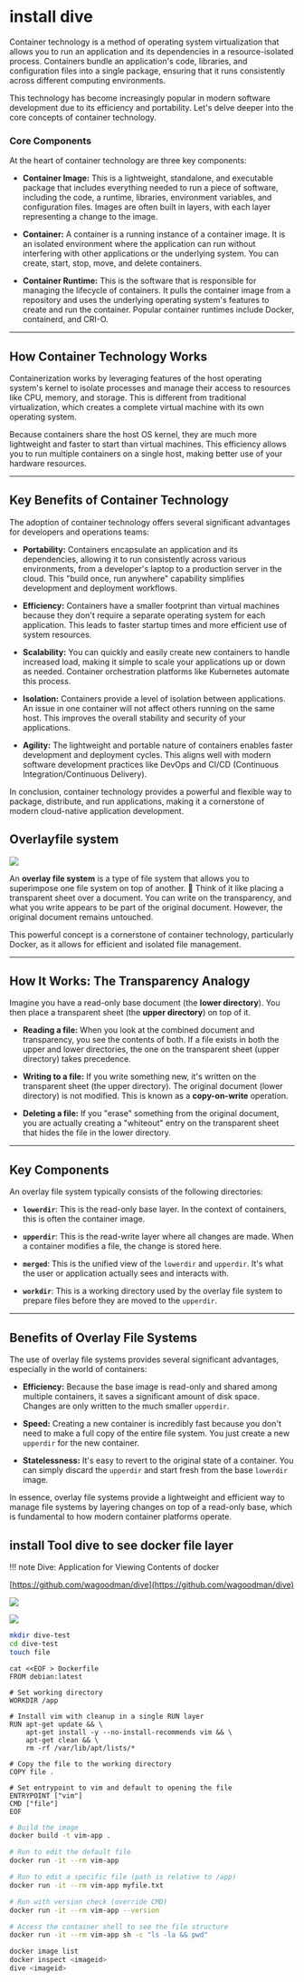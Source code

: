 # install dive

Container technology is a method of operating system virtualization that allows you to run an application and its dependencies in a resource-isolated process. Containers bundle an application's code, libraries, and configuration files into a single package, ensuring that it runs consistently across different computing environments.

This technology has become increasingly popular in modern software development due to its efficiency and portability. Let's delve deeper into the core concepts of container technology.

### Core Components

At the heart of container technology are three key components:

* **Container Image:** This is a lightweight, standalone, and executable package that includes everything needed to run a piece of software, including the code, a runtime, libraries, environment variables, and configuration files. Images are often built in layers, with each layer representing a change to the image.

* **Container:** A container is a running instance of a container image. It is an isolated environment where the application can run without interfering with other applications or the underlying system. You can create, start, stop, move, and delete containers.

* **Container Runtime:** This is the software that is responsible for managing the lifecycle of containers. It pulls the container image from a repository and uses the underlying operating system's features to create and run the container. Popular container runtimes include Docker, containerd, and CRI-O.

---
## How Container Technology Works

Containerization works by leveraging features of the host operating system's kernel to isolate processes and manage their access to resources like CPU, memory, and storage. This is different from traditional virtualization, which creates a complete virtual machine with its own operating system.

Because containers share the host OS kernel, they are much more lightweight and faster to start than virtual machines. This efficiency allows you to run multiple containers on a single host, making better use of your hardware resources.

---
## Key Benefits of Container Technology

The adoption of container technology offers several significant advantages for developers and operations teams:

* **Portability:** Containers encapsulate an application and its dependencies, allowing it to run consistently across various environments, from a developer's laptop to a production server in the cloud. This "build once, run anywhere" capability simplifies development and deployment workflows.

* **Efficiency:** Containers have a smaller footprint than virtual machines because they don't require a separate operating system for each application. This leads to faster startup times and more efficient use of system resources.

* **Scalability:** You can quickly and easily create new containers to handle increased load, making it simple to scale your applications up or down as needed. Container orchestration platforms like Kubernetes automate this process.

* **Isolation:** Containers provide a level of isolation between applications. An issue in one container will not affect others running on the same host. This improves the overall stability and security of your applications.

* **Agility:** The lightweight and portable nature of containers enables faster development and deployment cycles. This aligns well with modern software development practices like DevOps and CI/CD (Continuous Integration/Continuous Delivery).

In conclusion, container technology provides a powerful and flexible way to package, distribute, and run applications, making it a cornerstone of modern cloud-native application development.

## Overlayfile system

![](./images/overlay_constructs.jpg)

An **overlay file system** is a type of file system that allows you to superimpose one file system on top of another. 📁 Think of it like placing a transparent sheet over a document. You can write on the transparency, and what you write appears to be part of the original document. However, the original document remains untouched.

This powerful concept is a cornerstone of container technology, particularly Docker, as it allows for efficient and isolated file management.

---
## How It Works: The Transparency Analogy

Imagine you have a read-only base document (the **lower directory**). You then place a transparent sheet (the **upper directory**) on top of it.

* **Reading a file:** When you look at the combined document and transparency, you see the contents of both. If a file exists in both the upper and lower directories, the one on the transparent sheet (upper directory) takes precedence.

* **Writing to a file:** If you write something new, it's written on the transparent sheet (the upper directory). The original document (lower directory) is not modified. This is known as a **copy-on-write** operation.

* **Deleting a file:** If you "erase" something from the original document, you are actually creating a "whiteout" entry on the transparent sheet that hides the file in the lower directory.

---
## Key Components

An overlay file system typically consists of the following directories:

* **`lowerdir`**: This is the read-only base layer. In the context of containers, this is often the container image.

* **`upperdir`**: This is the read-write layer where all changes are made. When a container modifies a file, the change is stored here.

* **`merged`**: This is the unified view of the `lowerdir` and `upperdir`. It's what the user or application actually sees and interacts with.

* **`workdir`**: This is a working directory used by the overlay file system to prepare files before they are moved to the `upperdir`.



---
## Benefits of Overlay File Systems

The use of overlay file systems provides several significant advantages, especially in the world of containers:

* **Efficiency:** Because the base image is read-only and shared among multiple containers, it saves a significant amount of disk space. Changes are only written to the much smaller `upperdir`.

* **Speed:** Creating a new container is incredibly fast because you don't need to make a full copy of the entire file system. You just create a new `upperdir` for the new container.

* **Statelessness:** It's easy to revert to the original state of a container. You can simply discard the `upperdir` and start fresh from the base `lowerdir` image.

In essence, overlay file systems provide a lightweight and efficient way to manage file systems by layering changes on top of a read-only base, which is fundamental to how modern container platforms operate.

## install Tool dive to see docker file layer

!!! note
    Dive: Application for Viewing Contents of docker

[https://github.com/wagoodman/dive](https://github.com/wagoodman/dive)

![](./images/dive.png)

![](./images/demo.gif)

```bash title="command"
mkdir dive-test
cd dive-test
touch file
```

```
cat <<EOF > Dockerfile
FROM debian:latest

# Set working directory
WORKDIR /app

# Install vim with cleanup in a single RUN layer
RUN apt-get update && \
    apt-get install -y --no-install-recommends vim && \
    apt-get clean && \
    rm -rf /var/lib/apt/lists/*

# Copy the file to the working directory
COPY file .

# Set entrypoint to vim and default to opening the file
ENTRYPOINT ["vim"]
CMD ["file"]
EOF
```

```bash title="command"
# Build the image
docker build -t vim-app .

# Run to edit the default file
docker run -it --rm vim-app

# Run to edit a specific file (path is relative to /app)
docker run -it --rm vim-app myfile.txt

# Run with version check (override CMD)
docker run -it --rm vim-app --version

# Access the container shell to see the file structure
docker run -it --rm vim-app sh -c "ls -la && pwd"
```

```bash title="command"
docker image list
docker inspect <imageid>
dive <imageid>
```